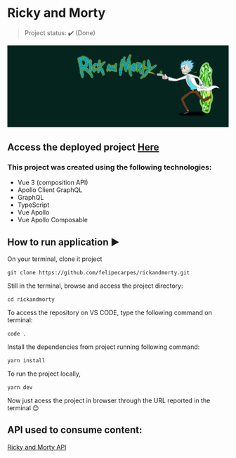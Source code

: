 <h1>Ricky and Morty </h1> 

> Project status: :heavy_check_mark: (Done)

<p align="center">
  <img src="/public/rickandmortyproject.png"/>
</p>


## Access the deployed project <a href="https://rickandmorty-murex.vercel.app/" target="_blank" rel="noopener">Here</a>

### This project was created using the following technologies:

- Vue 3 (composition API)
- Apollo Client GraphQL
- GraphQL
- TypeScript
- Vue Apollo
- Vue Apollo Composable

## How to run application :arrow_forward:

On your terminal, clone it project

```
git clone https://github.com/felipecarpes/rickandmorty.git
```

Still in the terminal, browse and access the project directory:

```
cd rickandmorty
```

To access the repository on VS CODE, type the following command on terminal:

```
code .
```

Install the dependencies from project running following command:

```
yarn install
```

To run the project locally, 

```
yarn dev
```

Now just acess the project in browser through the URL reported in the terminal 😊

## API used to consume content:

<a href="https://rickandmortyapi.com/" target="_blank" rel="noopener">Ricky and Morty API</a>


